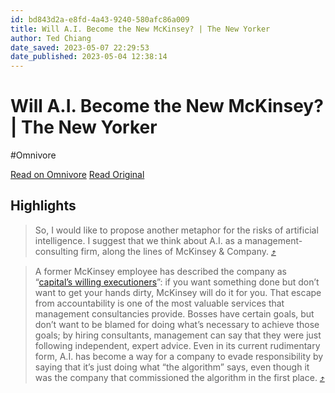 ```yaml
---
id: bd843d2a-e8fd-4a43-9240-580afc86a009
title: Will A.I. Become the New McKinsey? | The New Yorker
author: Ted Chiang
date_saved: 2023-05-07 22:29:53
date_published: 2023-05-04 12:38:14
---
```


# Will A.I. Become the New McKinsey? | The New Yorker
#Omnivore

[Read on Omnivore](https://omnivore.app/me/will-a-i-become-the-new-mc-kinsey-the-new-yorker-187f931a8ac)
[Read Original](https://www.newyorker.com/science/annals-of-artificial-intelligence/will-ai-become-the-new-mckinsey)

## Highlights

> So, I would like to propose another metaphor for the risks of artificial intelligence. I suggest that we think about A.I. as a management-consulting firm, along the lines of McKinsey &amp; Company. [⤴️](https://omnivore.app/me/will-a-i-become-the-new-mc-kinsey-the-new-yorker-187f931a8ac#6e491651-fe81-4b83-8692-9f240f03d62f) 

> A former McKinsey employee has described the company as “[capital’s willing executioners](https://www.currentaffairs.org/2019/02/mckinsey-company-capitals-willing-executioners#:~:text=An%20insider's%20perspective%20on%20how,spreads%20the%20gospel%20of%20capitalism%E2%80%A6&amp;text=The%20author%20of%20this%20piece%20has%20chosen%20to%20maintain%20anonymity.)”: if you want something done but don’t want to get your hands dirty, McKinsey will do it for you. That escape from accountability is one of the most valuable services that management consultancies provide. Bosses have certain goals, but don’t want to be blamed for doing what’s necessary to achieve those goals; by hiring consultants, management can say that they were just following independent, expert advice. Even in its current rudimentary form, A.I. has become a way for a company to evade responsibility by saying that it’s just doing what “the algorithm” says, even though it was the company that commissioned the algorithm in the first place. [⤴️](https://omnivore.app/me/will-a-i-become-the-new-mc-kinsey-the-new-yorker-187f931a8ac#e3871096-6075-4c4e-b6a8-f90f0f6870a2) 


